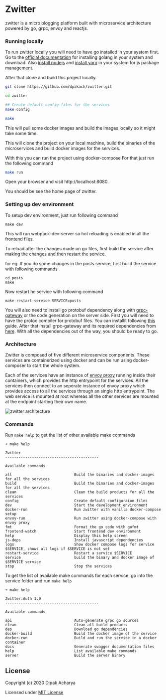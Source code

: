 # Zwitter
zwitter is a micro blogging platform built with microservice architecture powered by go, grpc, envoy and reactjs.


### Running locally
To run zwitter locally you will need to have go installed in your system first. Go to the [official documentation](https://golang.org/doc/install) for installing golang in your system and download.
Also [install nodejs]() and [install yarn](https://classic.yarnpkg.com/en/docs/install#debian-stable) in your system for js package management.

After that clone and build this project locally.
```bash
git clone https://github.com/dpakach/zwitter.git

cd zwitter

## Create default config files for the services
make config

make
```
This will pull some docker images and build the images locally so it might take some time.

This will clone the project on your local machine, build the binaries of the microservices and build docker images for the services.

With this you can run the project using docker-compose
For that just run the following command

``` bash
make run
```

Open your browser and visit http://localhost:8080.

You should be see the home page of zwitter.

### Setting up dev environment
To setup dev environment, just run following command
```
make dev
```

This will run webpack-dev-server so hot reloading is enabled in all the frontend files.

To reload after the changes made on go files, first build the service after making the changes and then restart the service.

for eg. If you do some changes in the posts service, first build the service with following commands
```
cd posts
make
```
Now restart he service with following command
```
make restart-service SERVICE=posts
```

You will also need to install go protobuf dependency along with [grpc-gateway](https://github.com/grpc-ecosystem/grpc-gateway) or the code generation on the server side. First you will need to have the protoc compiler for protobuf files. You can installit following [this](https://developers.google.com/protocol-buffers/docs/gotutorial#compiling-your-protocol-buffers) guide. After that install grpc-gateway and its required dependencies from [here](https://github.com/grpc-ecosystem/grpc-gateway). With all the dependencies out of the way, you should be ready to go.

### Architecture
Zwitter is composed of five different microservice components. These services are containerized using docker and can be run using docker-composer to start the whole system.

Each of the services have an instance of [envoy proxy](https://www.envoyproxy.io/) running inside their containers, which provides the http entrypoint for the services. All the services then connect to an seperate instance of envoy proxy which provides access to all the services through an single http entrypoint. The web service is mounted at root whereas all the other services are mounted at the endpoint starting their own name.

![zwitter architecture](https://github.com/dpakach/zwitter/blob/master/assets/zwitter.jpg?raw=true)


### Commands
Run `make help` to get the list of other available make commands
```
➜ make help

Zwitter
------------------------------------------

Available commands

all                            Build the binaries and docker-images for all the services
build                          Build the binaries and docker-images for all the services
clean                          Clean the build products for all the services
config                         Create default configuraion files
dev                            Start the development environment
docker-run                     Run zwitter with vanilla docker-compose setup
envoy-run                      Run zwitter using docker-compose with envoy proxy
fmt                            Format the go code with gofmt
frontend-watch                 Start frontend dev environment
help                           Display this help screen
js-deps                        Install javascript dependencies
logs                           Show docker compose logs for service $SERVICE, shows all logs if $SERVICE is not set
restart-service                Restart a service $SERVICE
service                        build the binary and docker image of $SERVICE service
stop                           Stop the services  
```

To get the list of available make commands for each service, go into the service folder and run `make help`

```
➜ make help

Zwitter:Auth 1.0
------------------------------------------

Available commands

api                            Auto-generate grpc go sources
clean                          Clean all build products
dep                            Download go dependencies
docker-build                   Build the docker image of the service
docker-run                     Build and run the service in a docker container
docs                           Generate swagger documentation files
help                           List available make commands
server                         Build the server binary   
```
## License

Copyright (c) 2020 Dipak Acharya

Licensed under [MIT License](https://github.com/dpakach/zwitter/blob/master/LICENSE)